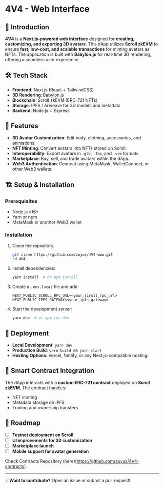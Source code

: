 # 4V4 - Web Interface

## 🚀 Introduction
**4V4** is a **Next.js-powered web interface** designed for **creating, customizing, and exporting 3D avatars**. This dApp utilizes **Scroll zkEVM** to ensure **fast, low-cost, and scalable transactions** for minting avatars as NFTs. The application is built with **Babylon.js** for real-time 3D rendering, offering a seamless user experience.

## 🛠 Tech Stack
- **Frontend**: Next.js (React + TailwindCSS)
- **3D Rendering**: Babylon.js
- **Blockchain**: Scroll zkEVM (ERC-721 NFTs)
- **Storage**: IPFS / Arweave for 3D models and metadata
- **Backend**: Node.js + Express

## 🎨 Features
- **3D Avatar Customization**: Edit body, clothing, accessories, and animations.
- **NFT Minting**: Convert avatars into NFTs stored on Scroll.
- **Interoperability**: Export avatars in `.glb`, `.fbx`, and `.vrm` formats.
- **Marketplace**: Buy, sell, and trade avatars within the dApp.
- **Web3 Authentication**: Connect using MetaMask, WalletConnect, or other Web3 wallets.

## 🏗 Setup & Installation
### Prerequisites
- Node.js v16+
- Yarn or npm
- MetaMask or another Web3 wallet

### Installation
1. Clone the repository:
   ```sh
   git clone https://github.com/zuyux/4V4-www.git
   cd 4V4
   ```
2. Install dependencies:
   ```sh
   yarn install  # or npm install
   ```
3. Create a `.env.local` file and add:
   ```env
   NEXT_PUBLIC_SCROLL_RPC_URL=<your_scroll_rpc_url>
   NEXT_PUBLIC_IPFS_GATEWAY=<your_ipfs_gateway>
   ```
4. Start the development server:
   ```sh
   yarn dev  # or npm run dev
   ```

## 🔗 Deployment
- **Local Development**: `yarn dev`
- **Production Build**: `yarn build && yarn start`
- **Hosting Options**: Vercel, Netlify, or any Next.js-compatible hosting.

## 📜 Smart Contract Integration
The dApp interacts with a **custom ERC-721 contract** deployed on **Scroll zkEVM**. The contract handles:
- NFT minting
- Metadata storage on IPFS
- Trading and ownership transfers

## 📌 Roadmap
- [ ] **Testnet deployment on Scroll**
- [ ] **UI improvements for 3D customization**
- [ ] **Marketplace launch**
- [ ] **Mobile support for avatar generation**

Check Contracts Repository (here)[https://github.com/zuyux/4v4-contracts].

---
💡 **Want to contribute?** Open an issue or submit a pull request!

